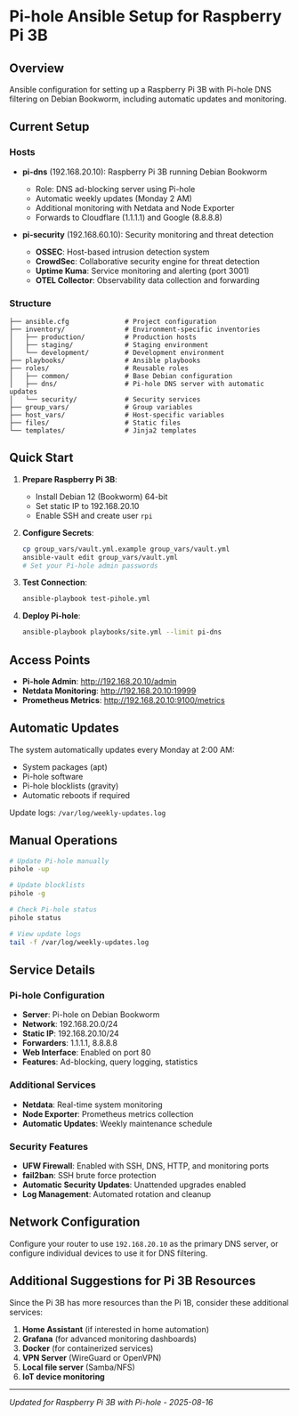 # Pi-hole Ansible Setup for Raspberry Pi 3B

## Overview
Ansible configuration for setting up a Raspberry Pi 3B with Pi-hole DNS filtering on Debian Bookworm, including automatic updates and monitoring.

## Current Setup

### Hosts
- **pi-dns** (192.168.20.10): Raspberry Pi 3B running Debian Bookworm
  - Role: DNS ad-blocking server using Pi-hole
  - Automatic weekly updates (Monday 2 AM)
  - Additional monitoring with Netdata and Node Exporter
  - Forwards to Cloudflare (1.1.1.1) and Google (8.8.8.8)

- **pi-security** (192.168.60.10): Security monitoring and threat detection
  - **OSSEC**: Host-based intrusion detection system
  - **CrowdSec**: Collaborative security engine for threat detection
  - **Uptime Kuma**: Service monitoring and alerting (port 3001)
  - **OTEL Collector**: Observability data collection and forwarding

### Structure
```
├── ansible.cfg              # Project configuration
├── inventory/               # Environment-specific inventories
│   ├── production/          # Production hosts
│   ├── staging/             # Staging environment
│   └── development/         # Development environment
├── playbooks/               # Ansible playbooks
├── roles/                   # Reusable roles
│   ├── common/              # Base Debian configuration
│   ├── dns/                 # Pi-hole DNS server with automatic updates
│   └── security/            # Security services
├── group_vars/              # Group variables
├── host_vars/               # Host-specific variables
├── files/                   # Static files
└── templates/               # Jinja2 templates
```

## Quick Start

1. **Prepare Raspberry Pi 3B**:
   - Install Debian 12 (Bookworm) 64-bit
   - Set static IP to 192.168.20.10
   - Enable SSH and create user `rpi`

2. **Configure Secrets**:
   ```bash
   cp group_vars/vault.yml.example group_vars/vault.yml
   ansible-vault edit group_vars/vault.yml
   # Set your Pi-hole admin passwords
   ```

3. **Test Connection**:
   ```bash
   ansible-playbook test-pihole.yml
   ```

4. **Deploy Pi-hole**:
   ```bash
   ansible-playbook playbooks/site.yml --limit pi-dns
   ```

## Access Points

- **Pi-hole Admin**: http://192.168.20.10/admin
- **Netdata Monitoring**: http://192.168.20.10:19999
- **Prometheus Metrics**: http://192.168.20.10:9100/metrics

## Automatic Updates

The system automatically updates every Monday at 2:00 AM:
- System packages (apt)
- Pi-hole software
- Pi-hole blocklists (gravity)
- Automatic reboots if required

Update logs: `/var/log/weekly-updates.log`

## Manual Operations

```bash
# Update Pi-hole manually
pihole -up

# Update blocklists
pihole -g

# Check Pi-hole status
pihole status

# View update logs
tail -f /var/log/weekly-updates.log
```

## Service Details

### Pi-hole Configuration
- **Server**: Pi-hole on Debian Bookworm
- **Network**: 192.168.20.0/24
- **Static IP**: 192.168.20.10/24
- **Forwarders**: 1.1.1.1, 8.8.8.8
- **Web Interface**: Enabled on port 80
- **Features**: Ad-blocking, query logging, statistics

### Additional Services
- **Netdata**: Real-time system monitoring
- **Node Exporter**: Prometheus metrics collection
- **Automatic Updates**: Weekly maintenance schedule

### Security Features
- **UFW Firewall**: Enabled with SSH, DNS, HTTP, and monitoring ports
- **fail2ban**: SSH brute force protection
- **Automatic Security Updates**: Unattended upgrades enabled
- **Log Management**: Automated rotation and cleanup

## Network Configuration

Configure your router to use `192.168.20.10` as the primary DNS server, or configure individual devices to use it for DNS filtering.

## Additional Suggestions for Pi 3B Resources

Since the Pi 3B has more resources than the Pi 1B, consider these additional services:

1. **Home Assistant** (if interested in home automation)
2. **Grafana** (for advanced monitoring dashboards)
3. **Docker** (for containerized services)
4. **VPN Server** (WireGuard or OpenVPN)
5. **Local file server** (Samba/NFS)
6. **IoT device monitoring**

---
*Updated for Raspberry Pi 3B with Pi-hole - 2025-08-16*
